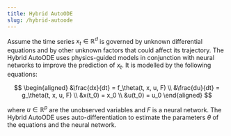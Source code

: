 ```yaml
---
title: Hybrid AutoODE
slug: /hybrid-autoode
---
```


Assume the time series $x_t \in \mathbb{R}^d$ is governed by unknown differential equations and by other unknown factors that could affect its trajectory. The Hybrid AutoODE uses physics-guided models in conjunction with neural networks to improve the prediction of $x_t$. It is modelled by the following equations:

$$
\begin{aligned}
&\frac{dx}{dt} = f_\theta(t, x, u, F) \\
&\frac{du}{dt} = g_\theta(t, x, u, F) \\
&x(t_0) = x_0 \\
&u(t_0) = u_0
\end{aligned}
$$

where $u \in \mathbb{R}^p$ are the unobserved variables and $F$ is a neural network. The Hybrid AutoODE uses auto-differentiation to estimate the parameters $\theta$ of the equations and the neural network.
